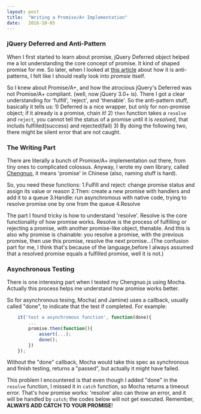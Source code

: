 ```yaml
---
layout: post
title:  "Writing a Promise/A+ Implementation"
date:   2016-10-05
---
```

### jQuery Deferred and Anti-Pattern
When I first started to learn about promise, jQuery Deferred object helped me a lot understanding the core concept of promise. It kind of shaped promise for me. So later, when I looked at [this article](https://github.com/petkaantonov/bluebird/wiki/Promise-anti-patterns) about how it is anti-patterns, I felt like I should really look into *promsie* itself.

So I knew about Promise/A+, and how the atrocious jQuery's Deferred was not Promise/A+ compliant. (well, now jQuery 3.0+ is). There I got a clear understanding for 'fulfill', 'reject', and 'thenable'. So the anti-pattern stuff, basically it tells us: 1) Deferred is a nice wrapper, but only for non-promise object; if it already is a promise, chain it! 2) `then` function takes a `resolve` and `reject`, you cannot tell the status of a promise until it is *resolved*, that includs fulfilled(success) and rejected(fail) 3) By doing the following two, there might be silent error that are not caught.

### The Writing Part
There are literally a bunch of Promise/A+ implementation out there, from tiny ones to complicated colossus. Anyway, I wrote my own library, called [Chengnuo](https://github.com/yaodingyd/Chengnuo.js), it means 'promise' in Chinese (also, naming stuff is hard).

So, you need these functions:
1.Fulfill and reject: change promise status and assign its value or reason
2.Then: create a new promise with handlers and add it to a queue
3.Handle: run asynchromous with native code, trying to resolve promise one by one from the queue
4.Resolve

The part I found tricky is how to understand 'resolve'. Resolve is the core functionality of how promise works. Resolve is the process of fulfilling or rejecting a promise, with another promise-like object, thenable. And this is also why promise is chainable: you resolve a promise, with the previous promise, then use this promise, resolve the next promise...(The confusion part for me, I think that's because of the language,before I always assumed that a resolved promise equals a fulfilled promise, well it is not.)

### Asynchronous Testing
There is one interesing part when I tested my Chengnuo.js using Mocha. Actually this process helps me understand how promise works better.

So for asynchronous tesing, Mocha( and Jamine) uses a callback, usually called "done", to indicate that the test if completed. For example:

```javascript
    it('test a asynchromous function', function(done){
        ...
        promise.then(function(){
            assert(...);
            done();   
        })
    });
```

Without the "done" callback, Mocha would take this spec as synchronous and finish testing, returns a "passed", but actually it might have failed.

This problem I encountered is that even though I added "done" in the `resolve` function, I missed it in `catch`
function, so Mocha returns a timeout error. That's how promise works: 'resolve' also can throw an error, and it will be handled by `catch`; the codes below will not get executed. Remember, **ALWAYS ADD CATCH TO YOUR PROMISE**!

